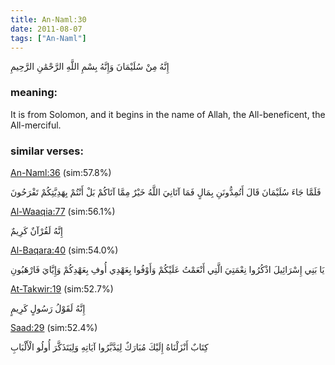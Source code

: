 ```yaml
---
title: An-Naml:30
date: 2011-08-07
tags: ["An-Naml"]
---
```

إِنَّهُ مِنْ سُلَيْمَانَ وَإِنَّهُ بِسْمِ اللَّهِ الرَّحْمَٰنِ الرَّحِيمِ
### meaning: 
It is from Solomon, and it begins in the name of Allah, the All-beneficent, the All-merciful.
### similar verses: 

[An-Naml:36](/27/36) (sim:57.8%)

فَلَمَّا جَاءَ سُلَيْمَانَ قَالَ أَتُمِدُّونَنِ بِمَالٍ فَمَا آتَانِيَ اللَّهُ خَيْرٌ مِمَّا آتَاكُمْ بَلْ أَنْتُمْ بِهَدِيَّتِكُمْ تَفْرَحُونَ

[Al-Waaqia:77](/56/77) (sim:56.1%)

إِنَّهُ لَقُرْآنٌ كَرِيمٌ

[Al-Baqara:40](/2/40) (sim:54.0%)

يَا بَنِي إِسْرَائِيلَ اذْكُرُوا نِعْمَتِيَ الَّتِي أَنْعَمْتُ عَلَيْكُمْ وَأَوْفُوا بِعَهْدِي أُوفِ بِعَهْدِكُمْ وَإِيَّايَ فَارْهَبُونِ

[At-Takwir:19](/81/19) (sim:52.7%)

إِنَّهُ لَقَوْلُ رَسُولٍ كَرِيمٍ

[Saad:29](/38/29) (sim:52.4%)

كِتَابٌ أَنْزَلْنَاهُ إِلَيْكَ مُبَارَكٌ لِيَدَّبَّرُوا آيَاتِهِ وَلِيَتَذَكَّرَ أُولُو الْأَلْبَابِ
